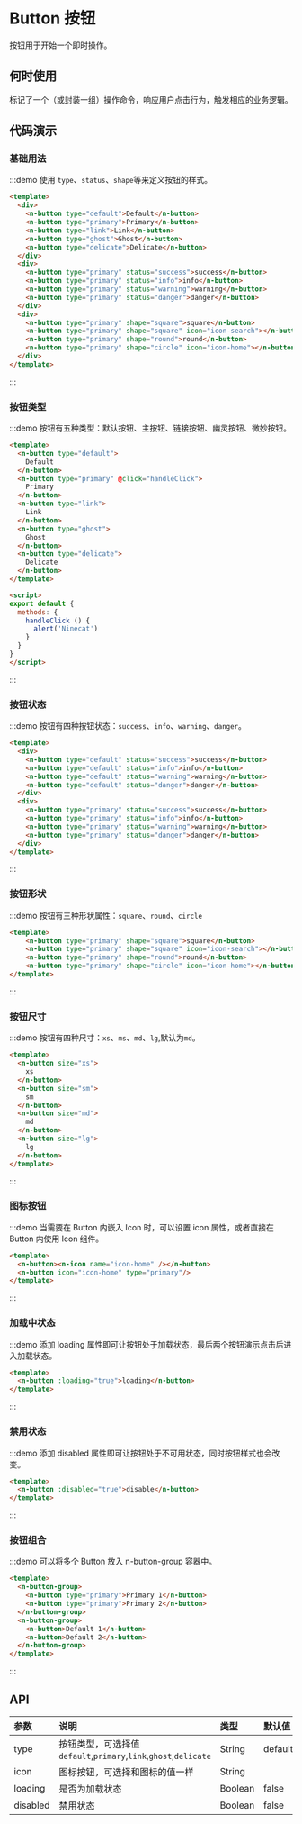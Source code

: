 # Button 按钮
按钮用于开始一个即时操作。

## 何时使用
标记了一个（或封装一组）操作命令，响应用户点击行为，触发相应的业务逻辑。

## 代码演示

### 基础用法
:::demo 使用 `type`、`status`、`shape`等来定义按钮的样式。
```html
<template>
  <div>
    <n-button type="default">Default</n-button>
    <n-button type="primary">Primary</n-button>
    <n-button type="link">Link</n-button>
    <n-button type="ghost">Ghost</n-button>
    <n-button type="delicate">Delicate</n-button>
  </div>
  <div>
    <n-button type="primary" status="success">success</n-button>
    <n-button type="primary" status="info">info</n-button>
    <n-button type="primary" status="warning">warning</n-button>
    <n-button type="primary" status="danger">danger</n-button>
  </div>
  <div>
    <n-button type="primary" shape="square">square</n-button>
    <n-button type="primary" shape="square" icon="icon-search"></n-button>
    <n-button type="primary" shape="round">round</n-button>
    <n-button type="primary" shape="circle" icon="icon-home"></n-button>
  </div>
</template>
```
:::


### 按钮类型
:::demo 按钮有五种类型：默认按钮、主按钮、链接按钮、幽灵按钮、微妙按钮。
```html
<template>
  <n-button type="default">
    Default
  </n-button>
  <n-button type="primary" @click="handleClick">
    Primary
  </n-button>
  <n-button type="link">
    Link
  </n-button>
  <n-button type="ghost">
    Ghost
  </n-button>
  <n-button type="delicate">
    Delicate
  </n-button>
</template>

<script>
export default {
  methods: {
    handleClick () {
      alert('Ninecat')
    }
  }
}
</script>

```
:::

### 按钮状态
:::demo 按钮有四种按钮状态：`success`、`info`、`warning`、`danger`。
```html
<template>
  <div>
    <n-button type="default" status="success">success</n-button>
    <n-button type="default" status="info">info</n-button>
    <n-button type="default" status="warning">warning</n-button>
    <n-button type="default" status="danger">danger</n-button>
  </div>
  <div>
    <n-button type="primary" status="success">success</n-button>
    <n-button type="primary" status="info">info</n-button>
    <n-button type="primary" status="warning">warning</n-button>
    <n-button type="primary" status="danger">danger</n-button>
  </div>
</template>
```

:::

### 按钮形状
:::demo 按钮有三种形状属性：`square`、`round`、`circle`
```html
<template>
    <n-button type="primary" shape="square">square</n-button>
    <n-button type="primary" shape="square" icon="icon-search"></n-button>
    <n-button type="primary" shape="round">round</n-button>
    <n-button type="primary" shape="circle" icon="icon-home"></n-button>
</template>
```
:::

### 按钮尺寸
:::demo 按钮有四种尺寸：`xs`、`ms`、`md`、`lg`,默认为`md`。
```html
<template>
  <n-button size="xs">
    xs
  </n-button>
  <n-button size="sm">
    sm
  </n-button>
  <n-button size="md">
    md
  </n-button>
  <n-button size="lg">
    lg
  </n-button>
</template>
```
:::


### 图标按钮

:::demo 当需要在 Button 内嵌入 Icon 时，可以设置 icon 属性，或者直接在 Button 内使用 Icon 组件。
```html
<template>
  <n-button><n-icon name="icon-home" /></n-button>
  <n-button icon="icon-home" type="primary"/>
</template>
```
:::

### 加载中状态

:::demo 添加 loading 属性即可让按钮处于加载状态，最后两个按钮演示点击后进入加载状态。
```html
<template>
  <n-button :loading="true">loading</n-button>
</template>
```
:::

### 禁用状态

:::demo 添加 disabled 属性即可让按钮处于不可用状态，同时按钮样式也会改变。
```html
<template>
  <n-button :disabled="true">disable</n-button>
</template>
```
:::


### 按钮组合

:::demo 可以将多个 Button 放入 n-button-group 容器中。
```html
<template>
  <n-button-group>
    <n-button type="primary">Primary 1</n-button>
    <n-button type="primary">Primary 2</n-button>
  </n-button-group>
  <n-button-group>
    <n-button>Default 1</n-button>
    <n-button>Default 2</n-button>
  </n-button-group>
</template>
```
:::


## API

| 参数 | 说明 | 类型 | 默认值 |
| :--- | :--- | :--- | :--- |
| type | 按钮类型，可选择值`default`,`primary`,`link`,`ghost`,`delicate` | String | default |
| icon | 图标按钮，可选择和图标的值一样 | String |  |
| loading    | 是否为加载状态 | Boolean     | false |
| disabled    | 禁用状态 | Boolean     | false |